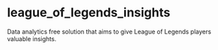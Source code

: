 # league_of_legends_insights
Data analytics free solution that aims to give League of Legends players valuable insights.
